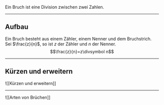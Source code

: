 Ein Bruch ist eine Division zwischen zwei Zahlen.

---
## Aufbau
Ein Bruch besteht aus einem Zähler, einem Nenner und dem Bruchstrich.
Sei $\frac{z}{n}$, so ist $z$ der Zähler und $n$ der Nenner.
$$\frac{z}{n}=z\divsymbol n$$

---
## Kürzen und erweitern
![[Kürzen und erweitern]]

---
![[Arten von Brüchen]]
